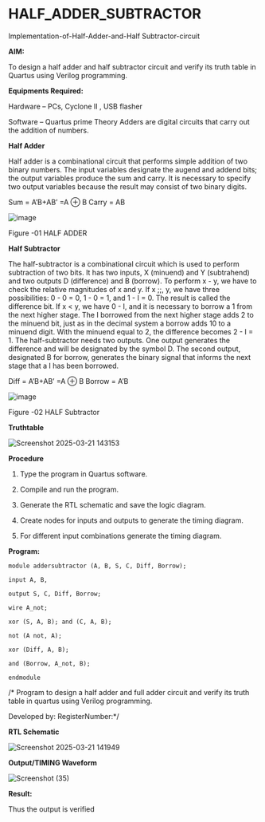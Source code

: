 # HALF_ADDER_SUBTRACTOR

Implementation-of-Half-Adder-and-Half Subtractor-circuit

**AIM:**

To design a half adder and half subtractor circuit and verify its truth table in Quartus using Verilog programming.

**Equipments Required:**

Hardware – PCs, Cyclone II , USB flasher 

Software – Quartus prime Theory Adders are digital circuits that carry out the addition of numbers.

**Half Adder**

Half adder is a combinational circuit that performs simple addition of two binary numbers. The input variables designate the augend and addend bits; the output variables produce the sum and carry. It is necessary to specify two output variables because the result may consist of two binary digits.

Sum = A’B+AB’ =A ⊕ B Carry = AB

![image](https://github.com/naavaneetha/HALF_ADDER_SUBTRACTOR/assets/154305477/bd4a0b2c-cdbc-4184-ab08-81578f121e1f)

Figure -01 HALF ADDER

**Half Subtractor**

The half-subtractor is a combinational circuit which is used to perform subtraction of two bits. It has two inputs, X (minuend) and Y (subtrahend) and two outputs D (difference) and B (borrow). To perform x - y, we have to check the relative magnitudes of x and y. If x ;;, y, we have three possibilities: 0 - 0 = 0, 1 - 0 = 1, and 1 - I = 0. The result is called the difference bit. If x < y, we have 0 - I, and it is necessary to borrow a 1 from the next higher stage. The I borrowed from the next higher stage adds 2 to the minuend bit, just as in the decimal system a borrow adds 10 to a minuend digit. With the minuend equal to 2, the difference becomes 2 - I = 1. The half-subtractor needs two outputs. One output generates the difference and will be designated by the symbol D. The second output, designated B for borrow, generates the binary signal that informs the next stage that a I has been borrowed. 

Diff = A’B+AB’ =A ⊕ B
Borrow = A’B

 ![image](https://github.com/naavaneetha/HALF_ADDER_SUBTRACTOR/assets/154305477/d76b099c-513f-4e7c-843a-e2fd028a531a)

Figure -02 HALF Subtractor

**Truthtable**

![Screenshot 2025-03-21 143153](https://github.com/user-attachments/assets/6bf936e3-2bad-4375-9c2a-88305fa4aeb6)

**Procedure**

1.	Type the program in Quartus software.

2.	Compile and run the program.

3.	Generate the RTL schematic and save the logic diagram.

4.	Create nodes for inputs and outputs to generate the timing diagram.

5.	For different input combinations generate the timing diagram.


**Program:**

    module addersubtractor (A, B, S, C, Diff, Borrow);

    input A, B,

    output S, C, Diff, Borrow;

    wire A_not;

    xor (S, A, B); and (C, A, B);

    not (A not, Α);

    xor (Diff, A, B);

    and (Borrow, A_not, B);

    endmodule

/* Program to design a half adder and full adder circuit and verify its truth table in quartus using Verilog programming.

Developed by: RegisterNumber:*/

**RTL Schematic**

![Screenshot 2025-03-21 141949](https://github.com/user-attachments/assets/db7f3ecc-3881-43bf-8ac3-454d28c8a3a9)

**Output/TIMING Waveform**

![Screenshot (35)](https://github.com/user-attachments/assets/d54fa014-40af-4975-9ebd-5564794093db)

**Result:**

Thus the output is verified
